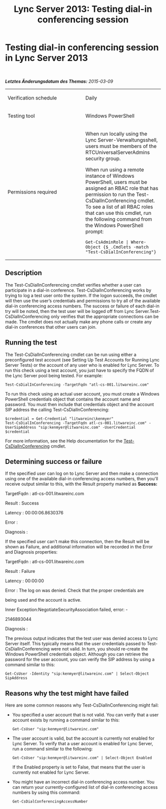 ﻿---
title: 'Lync Server 2013: Testing dial-in conferencing session'
TOCTitle: Testing dial-in conferencing session
ms:assetid: 6c505be5-5af7-450c-b3ca-10d9122bee5c
ms:mtpsurl: https://technet.microsoft.com/de-de/library/Dn743834(v=OCS.15)
ms:contentKeyID: 62279229
ms.date: 05/19/2016
mtps_version: v=OCS.15
ms.translationtype: HT
---

# Testing dial-in conferencing session in Lync Server 2013

 

_**Letztes Änderungsdatum des Themas:** 2015-03-09_


<table>
<colgroup>
<col style="width: 50%" />
<col style="width: 50%" />
</colgroup>
<tbody>
<tr class="odd">
<td><p>Verification schedule</p></td>
<td><p>Daily</p></td>
</tr>
<tr class="even">
<td><p>Testing tool</p></td>
<td><p>Windows PowerShell</p></td>
</tr>
<tr class="odd">
<td><p>Permissions required</p></td>
<td><p>When run locally using the Lync Server-Verwaltungsshell, users must be members of the RTCUniversalServerAdmins security group.</p>
<p>When run using a remote instance of Windows PowerShell, users must be assigned an RBAC role that has permission to run the Test-CsDialInConferencing cmdlet. To see a list of all RBAC roles that can use this cmdlet, run the following command from the Windows PowerShell prompt:</p>
<pre><code>Get-CsAdminRole | Where-Object {$_.Cmdlets -match &quot;Test-CsDialInConferencing&quot;}</code></pre></td>
</tr>
</tbody>
</table>


## Description

The Test-CsDialInConferencing cmdlet verifies whether a user can participate in a dial-in conference. Test-CsDialInConferencing works by trying to log a test user onto the system. If the logon succeeds, the cmdlet will then use the user’s credentials and permissions to try all of the available dial-in conferencing access numbers. The success or failure of each dial-in try will be noted, then the test user will be logged off from Lync Server.Test-CsDialInConferencing only verifies that the appropriate connections can be made. The cmdlet does not actually make any phone calls or create any dial-in conferences that other users can join.

## Running the test

The Test-CsDialInConferencing cmdlet can be run using either a preconfigured test account (see Setting Up Test Accounts for Running Lync Server Tests) or the account of any user who is enabled for Lync Server. To run this check using a test account, you just have to specify the FQDN of the Lync Server pool being tested. For example:

    Test-CsDialInConferencing -TargetFqdn "atl-cs-001.litwareinc.com" 

To run this check using an actual user account, you must create a Windows PowerShell credentials object that contains the account name and password. You must then include that credentials object and the account SIP address the calling Test-CsDialInConferencing:

    $credential = Get-Credential "litwareinc\kenmyer"
    Test-CsDialInConferencing -TargetFqdn atl-cs-001.litwareinc.com" -UserSipAddress "sip:kenmyer@litwareinc.com" -UserCredential $credential

For more information, see the Help documentation for the [Test-CsDialInConferencing](test-csdialinconferencing.md) cmdlet.

## Determining success or failure

If the specified user can log on to Lync Server and then make a connection using one of the available dial-in conferencing access numbers, then you'll receive output similar to this, with the Result property marked as **Success:**

TargetFqdn : atl-cs-001.litwareinc.com

Result : Success

Latency : 00:00:06.8630376

Error :

Diagnosis :

If the specified user can't make this connection, then the Result will be shown as Failure, and additional information will be recorded in the Error and Diagnosis properties:

TargetFqdn : atl-cs-001.litwareinc.com

Result : Failure

Latency : 00:00:00

Error : The log on was denied. Check that the proper credentials are

being used and the account is active.

Inner Exception:NegotiateSecurityAssociation failed, error: -

2146893044

Diagnosis :

The previous output indicates that the test user was denied access to Lync Server itself. This typically means that the user credentials passed to Test-CsDialInConferencing were not valid. In turn, you should re-create the Windows PowerShell credentials object. Although you can retrieve the password for the user account, you can verify the SIP address by using a command similar to this:

    Get-CsUser -Identity "sip:kenmyer@litwareinc.com" | Select-Object SipAddress

## Reasons why the test might have failed

Here are some common reasons why Test-CsDialInConferencing might fail:

  - You specified a user account that is not valid. You can verify that a user account exists by running a command similar to this:
    
        Get-CsUser "sip:kenmyer@litwareinc.com"

  - The user account is valid, but the account is currently not enabled for Lync Server. To verify that a user account is enabled for Lync Server, run a command similar to the following:
    
        Get-CsUser "sip:kenmyer@litwareinc.com" | Select-Object Enabled
    
    If the Enabled property is set to False, that means that the user is currently not enabled for Lync Server.

  - You might have an incorrect dial-in conferencing access number. You can return your currently-configured list of dial-in conferencing access numbers by using this command:
    
        Get-CsDialConferencingAccessNumber

